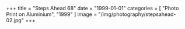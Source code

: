 +++
title = "Steps Ahead 68"
date = "1999-01-01"
categories = [ "Photo Print on Aluminium", "1999" ]
image = "/img/photography/stepsahead-02.jpg"
+++

